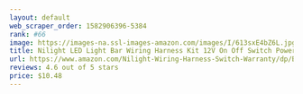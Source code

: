 ```yaml
---
layout: default 
﻿web_scraper_order: 1582906396-5384
rank: #66
image: https://images-na.ssl-images-amazon.com/images/I/613sxE4bZ6L.jpg
title: Nilight LED Light Bar Wiring Harness Kit 12V On Off Switch Power Relay Blade Fuse for Off Road…
url: https://www.amazon.com/Nilight-Wiring-Harness-Switch-Warranty/dp/B071ZPX32N/ref=zg_mw_automotive_66?_encoding=UTF8&psc=1&refRID=71P7PJZXCW0B4SNTTKSK
reviews: 4.6 out of 5 stars
price: $10.48 
---
```

